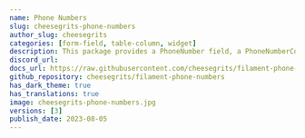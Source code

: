 ```yaml
---
name: Phone Numbers
slug: cheesegrits-phone-numbers
author_slug: cheesegrits
categories: [form-field, table-column, widget]
description: This package provides a PhoneNumber field, a PhoneNumberColumn and an Artisan command for normalizing, formatting, masking and validating phone numbers.
discord_url: 
docs_url: https://raw.githubusercontent.com/cheesegrits/filament-phone-numbers/3.x/README.md
github_repository: cheesegrits/filament-phone-numbers
has_dark_theme: true
has_translations: true
image: cheesegrits-phone-numbers.jpg
versions: [3]
publish_date: 2023-08-05
---
```

